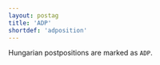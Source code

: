 ```yaml
---
layout: postag
title: 'ADP'
shortdef: 'adposition'
---
```


Hungarian postpositions are marked as `ADP`.
<!-- Interlanguage links updated Út zář 29 20:31:26 CEST 2020 -->
